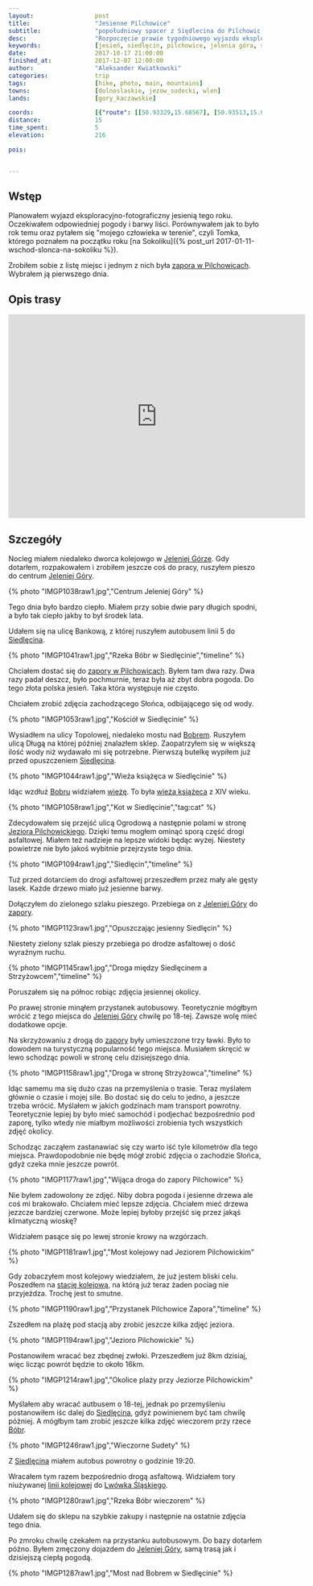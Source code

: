 ```yaml
---
layout:                 post
title:                  "Jesienne Pilchowice"
subtitle:               "popołudniowy spacer z Siędlecina do Pilchowic, piekne lato tej jesieni"
desc:                   "Rozpoczęcie prawie tygodniowego wyjazdu eksploracyjno-fotograficznego w Sudetach Zachodnich. Pierwszego dnia wyruszyłem zobaczyć jak Jezioro Pilchowickie wygląda jesienią."
keywords:               [jesień, siedlęcin, pilchowice, jelenia góra, sudety, strzyżowiec]
date:                   2017-10-17 21:00:00
finished_at:            2017-12-07 12:00:00
author:                 "Aleksander Kwiatkowski"
categories:             trip
tags:                   [hike, photo, main, mountains]
towns:                  [dolnoslaskie, jezow_sudecki, wlen]
lands:                  [gory_kaczawskie]

coords:                 [{"route": [[50.93329,15.68567], [50.93513,15.68490], [50.94511,15.69546], [50.95168,15.68353], [50.96454,15.67627], [50.96630,15.67331], [50.96568,15.65752], [50.96854,15.65421]], "type": "hike"}]
distance:               15
time_spent:             5
elevation:              216  

pois:


---
```


[wiki-siedlecin-wieza]: https://pl.wikipedia.org/wiki/Wie%C5%BCa_ksi%C4%85%C5%BC%C4%99ca_w_Siedl%C4%99cinie

[wiki-linia-283]: https://pl.wikipedia.org/wiki/Linia_kolejowa_nr_283
[wiki-pilchowice-zapora]: https://pl.wikipedia.org/wiki/Zapora_Pilchowice
[wiki-jelenia-gora]: https://pl.wikipedia.org/wiki/Jelenia_G%C3%B3ra
[wiki-siedlecin]: https://pl.wikipedia.org/wiki/Siedl%C4%99cin
[wiki-bobr-rzeka]: https://pl.wikipedia.org/wiki/B%C3%B3br_(dop%C5%82yw_Odry)
[wiki-pilchowice-jezioro]: https://pl.wikipedia.org/wiki/Jezioro_Pilchowickie
[wiki-lwowek-slaski]: https://pl.wikipedia.org/wiki/Lw%C3%B3wek_%C5%9Al%C4%85ski
[wiki-pilchowice-stacja]: https://pl.wikipedia.org/wiki/Pilchowice_Zapora


Wstęp
-----

Planowałem wyjazd eksploracyjno-fotograficzny jesienią tego roku. Oczekiwałem odpowiedniej
pogody i barwy liści. Porównywałem jak to było rok temu oraz pytałem się
"mojego człowieka w terenie", czyli Tomka, którego poznałem na początku roku
[na Sokoliku]({% post_url 2017-01-11-wschod-slonca-na-sokoliku %}).

Zrobiłem sobie z listę miejsc i jednym z nich była
[zapora w Pilchowicach][wiki-pilchowice-zapora]. Wybrałem ją pierwszego dnia.

Opis trasy
----------

<iframe height='405' width='590' frameborder='0' allowtransparency='true' scrolling='no' src='https://www.strava.com/activities/1238736789/embed/3b6211ba7dd347b94eaf0303025fdd21add6c8d3'></iframe>


Szczegóły
---------

Nocleg miałem niedaleko dworca kolejowgo w [Jeleniej Górze][wiki-jelenia-gora].
Gdy dotarłem, rozpakowałem i zrobiłem jeszcze coś do pracy, ruszyłem pieszo
do centrum [Jeleniej Góry][wiki-jelenia-gora].

{% photo "IMGP1038raw1.jpg","Centrum Jeleniej Góry" %}

Tego dnia było bardzo ciepło. Miałem przy sobie dwie pary długich spodni, a było
tak ciepło jakby to był środek lata.

Udałem się na ulicę Bankową, z której ruszyłem autobusem linii 5 do
[Siedlęcina][wiki-siedlecin].

{% photo "IMGP1041raw1.jpg","Rzeka Bóbr w Siedlęcinie","timeline" %}

Chciałem dostać się do [zapory w Pilchowicach][wiki-pilchowice-zapora].
Byłem tam dwa razy. Dwa razy padał deszcz, było pochmurnie, teraz była
aż zbyt dobra pogoda. Do tego złota polska jesień. Taka która występuje nie
często.

Chciałem zrobić zdjęcia zachodzącego Słońca, odbijającego się od wody.

{% photo "IMGP1053raw1.jpg","Kościół w Siedlęcinie" %}

Wysiadłem na ulicy Topolowej, niedaleko mostu nad [Bobrem][wiki-bobr-rzeka].
Ruszyłem ulicą Długą na której później znalazłem sklep.
Zaopatrzyłem się w większą
ilość wody niż wydawało mi się potrzebne. Pierwszą butelkę wypiłem
już przed opuszczeniem [Siedlęcina][wiki-siedlecin].

{% photo "IMGP1044raw1.jpg","Wieża książęca w Siedlęcinie" %}

Idąc wzdłuż [Bobru][wiki-bobr-rzeka] widziałem [wieżę][wiki-siedlecin-wieza]. To była
[wieża książeca][wiki-siedlecin-wieza] z XIV wieku.

{% photo "IMGP1058raw1.jpg","Kot w Siedlęcinie","tag:cat" %}

Zdecydowałem się przejść ulicą Ogrodową a następnie polami w stronę
[Jeziora Pilchowickiego][wiki-pilchowice-jezioro]. Dzięki temu mogłem ominąć
sporą część drogi asfaltowej. Miałem też nadzieje na lepsze widoki będąc wyżej.
Niestety powietrze nie było jakoś wybitnie przejrzyste tego dnia.

{% photo "IMGP1094raw1.jpg","Siedlęcin","timeline" %}

Tuż przed dotarciem do drogi asfaltowej przeszedłem przez mały ale gęsty lasek.
Każde drzewo miało już jesienne barwy.

Dołączyłem do zielonego szlaku pieszego. Przebiega on z [Jeleniej Góry][wiki-jelenia-gora]
do [zapory][wiki-pilchowice-zapora].

{% photo "IMGP1123raw1.jpg","Opuszczając jesienny Siedlęcin" %}

Niestety zielony szlak pieszy przebiega po drodze asfaltowej o dość wyraźnym
ruchu.

{% photo "IMGP1145raw1.jpg","Droga między Siedlęcinem a Strzyżowcem","timeline" %}

Poruszałem się na północ robiąc zdjęcia jesiennej okolicy.

Po prawej stronie minąłem przystanek autobusowy. Teoretycznie mógłbym
wrócić z tego miejsca do [Jeleniej Góry][wiki-jelenia-gora] chwilę po 18-tej.
Zawsze wolę mieć dodatkowe opcje.

Na skrzyżowaniu z drogą do [zapory][wiki-pilchowice-zapora] były umieszczone
trzy ławki. Było to dowodem na turystyczną popularność tego miejsca. Musiałem skręcić w lewo
schodząc powoli w stronę celu dzisiejszego dnia.

{% photo "IMGP1158raw1.jpg","Droga w stronę Strzyżowca","timeline" %}

Idąc samemu ma się dużo czas na przemyślenia o trasie. Teraz myślałem głównie
o czasie i mojej sile. Bo dostać się do celu to jedno, a jeszcze trzeba wrócić.
Myślałem w jakich godzinach mam transport powrotny. Teoretycznie lepiej by było
mieć samochód i podjechać bezpośrednio pod zaporę, tylko wtedy nie miałbym
możliwości zrobienia tych wszystkich zdjęć okolicy.

Schodząc zacząłem zastanawiać się czy warto iść tyle kilometrów dla tego miejsca.
Prawdopodobnie nie będę mógł zrobić zdjęcia o zachodzie Słońca, gdyż czeka
mnie jeszcze powrót.

{% photo "IMGP1177raw1.jpg","Wijąca droga do zapory Pilchowice" %}

Nie byłem zadowolony ze zdjęć. Niby dobra pogoda i jesienne drzewa ale coś mi brakowało.
Chciałem mieć lepsze zdjęcia. Chciałem mieć drzewa jezzcze bardziej czerwone.
Może lepiej byłoby przejść się przez jakąś klimatyczną wioskę?

Widziałem pasące się po lewej stronie krowy na wzgórzach.

{% photo "IMGP1181raw1.jpg","Most kolejowy nad Jeziorem Pilchowickim" %}

Gdy zobaczyłem most kolejowy wiedziałem, że już jestem bliski celu. Poszedłem na
[stację kolejową][wiki-pilchowice-stacja], na którą już teraz żaden pociag nie przyjeżdza.
Trochę jest to smutne.

{% photo "IMGP1190raw1.jpg","Przystanek Pilchowice Zapora","timeline" %}

Zszedłem na plażę pod stacją aby zrobić jeszcze kilka zdjęć jeziora.

{% photo "IMGP1194raw1.jpg","Jezioro Pilchowickie" %}

Postanowiłem wracać bez zbędnej zwłoki. Przeszedłem już 8km dzisiaj,
więc licząc powrót będzie to około 16km.

{% photo "IMGP1214raw1.jpg","Okolice plaży przy Jeziorze Pilchowickim" %}

Myślałem aby wracać autbusem o 18-tej, jednak po przemyśleniu postanowiłem
iśc dalej do [Siedlęcina][wiki-siedlecin], gdyż powinienem być tam chwilę później.
A mógłbym tam zrobić jeszcze kilka zdjęć wieczorem przy rzece [Bóbr][wiki-bobr-rzeka].

{% photo "IMGP1246raw1.jpg","Wieczorne Sudety" %}

Z [Siedlęcina][wiki-siedlecin] miałem autobus powrotny o godzinie 19:20.

Wracałem tym razem bezpośrednio drogą asfaltową. Widziałem tory niużywanej
[linii kolejowej][wiki-linia-283] do [Lwówka Śląskiego][wiki-lwowek-slaski].

{% photo "IMGP1280raw1.jpg","Rzeka Bóbr wieczorem" %}

Udałem się do sklepu na szybkie
zakupy i następnie na ostatnie zdjęcia tego dnia.

Po zmroku chwilę czekałem na przystanku autobusowym. Do bazy dotarłem późno.
Byłem zmęczony dojazdem do [Jeleniej Góry][wiki-jelenia-gora], samą trasą
jak i dzisiejszą ciepłą pogodą.

{% photo "IMGP1287raw1.jpg","Most nad Bobrem w Siedlęcinie" %}
